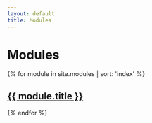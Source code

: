 ```yaml
---
layout: default
title: Modules 
---
```


Modules
=======

{% for module in site.modules  | sort: 'index' %}
  <h2><a href='{{site.baseurl}}{{ module.url }}'>{{ module.title }}</a></h2>
{% endfor %}
